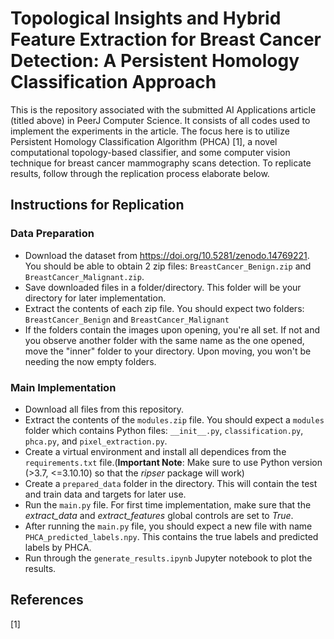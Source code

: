 # Topological Insights and Hybrid Feature Extraction for Breast Cancer Detection: A Persistent Homology Classification Approach
This is the repository associated with the submitted AI Applications article (titled above) in PeerJ Computer Science. It consists of all codes used to implement the experiments in the article. The focus here is to utilize Persistent Homology Classification Algorithm (PHCA) [1], a novel computational topology-based classifier, and some computer vision technique for breast cancer mammography scans detection. To replicate results, follow through the replication process elaborate below.

## Instructions for Replication

### Data Preparation
- Download the dataset from https://doi.org/10.5281/zenodo.14769221. You should be able to obtain 2 zip files: `BreastCancer_Benign.zip` and `BreastCancer_Malignant.zip`.
- Save downloaded files in a folder/directory. This folder will be your directory for later implementation.
- Extract the contents of each zip file. You should expect two folders: `BreastCancer_Benign` and `BreastCancer_Malignant`
- If the folders contain the images upon opening, you're all set. If not and you observe another folder with the same name as the one opened, move the "inner" folder to your directory. Upon moving, you won't be needing the now empty folders.

### Main Implementation
- Download all files from this repository.
- Extract the contents of the `modules.zip` file. You should expect a `modules` folder which contains Python files: `__init__.py`, `classification.py`, `phca.py`, and `pixel_extraction.py`.
- Create a virtual environment and install all dependices from the `requirements.txt` file.(**Important Note**: Make sure to use Python version (>3.7, <=3.10.10) so that the _ripser_ package will work)
- Create a `prepared_data` folder in the directory. This will contain the test and train data and targets for later use.
- Run the `main.py` file. For first time implementation, make sure that the _extract_data_ and _extract_features_ global controls are set to _True_.
- After running the `main.py` file, you should expect a new file with name `PHCA_predicted_labels.npy`. This contains the true labels and predicted labels by PHCA.
- Run through the `generate_results.ipynb` Jupyter notebook to plot the results.

## References
[1] 
